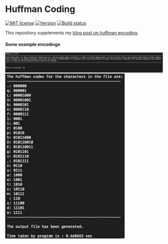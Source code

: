 # Huffman Coding

[![MIT license](https://img.shields.io/badge/License-MIT-blue.svg)](license.md)
[![Version](https://img.shields.io/badge/Version-1.0.0-red.svg)](https://github.com/aklsh/huffman-coding)
[![Build status](https://img.shields.io/badge/Build-Passing-<COLOR>.svg)](Makefile)

This repository supplements my [blog post on huffman encoding](https://aklsh.me/Huffman-Encoding).

#### Some example encodings
![example file content](/images/example-content.png) 
![example codes](/images/example-codes.png)

